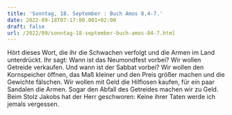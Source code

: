 ```yaml
---
title: 'Sonntag, 18. September : Buch Amos 8,4-7.'
date: 2022-09-18T07:17:00.001+02:00
draft: false
url: /2022/09/sonntag-18-september-buch-amos-84-7.html
---
```


Hört dieses Wort, die ihr die Schwachen verfolgt und die Armen im Land unterdrückt. Ihr sagt: Wann ist das Neumondfest vorbei? Wir wollen Getreide verkaufen. Und wann ist der Sabbat vorbei? Wir wollen den Kornspeicher öffnen, das Maß kleiner und den Preis größer machen und die Gewichte fälschen. Wir wollen mit Geld die Hilflosen kaufen, für ein paar Sandalen die Armen. Sogar den Abfall des Getreides machen wir zu Geld. Beim Stolz Jakobs hat der Herr geschworen: Keine ihrer Taten werde ich jemals vergessen.